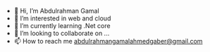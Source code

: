 - 👋 Hi, I’m Abdulrahman Gamal
- 👀 I’m interested in web and cloud 
- 🌱 I’m currently learning .Net core 
- 💞️ I’m looking to collaborate on ...
- 📫 How to reach me abdulrahmangamalahmedgaber@gmail.com

<!---
Abdo-Gamal/Abdo-Gamal is a ✨ special ✨ repository because its `README.md` (this file) appears on your GitHub profile.
You can click the Preview link to take a look at your changes.
--->

